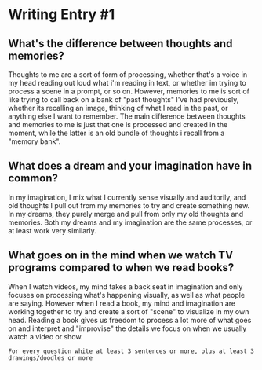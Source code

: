 # Writing Entry #1
## What's the difference between thoughts and memories?
Thoughts to me are a sort of form of processing, whether that's a voice in my head reading out loud what i'm reading in text, or whether im trying to process a scene in a prompt, or so on. However, memories to me is sort of like trying to call back on a bank of "past thoughts" I've had previously, whether its recalling an image, thinking of what I read in the past, or anything else I want to remember. The main difference between thoughts and memories to me is just that one is processed and created in the moment, while the latter is an old bundle of thoughts i recall from a "memory bank".
## What does a dream and your imagination have in common?
In my imagination, I mix what I currently sense visually and auditorily, and old thoughts I pull out from my memories to try and create something new. In my dreams, they purely merge and pull from only my old thoughts and memories. Both my dreams and my imagination are the same processes, or at least work very similarly.
## What goes on in the mind when we watch TV programs compared to when we read books?
When I watch videos, my mind takes a back seat in imagination and only focuses on processing what's happening visually, as well as what people are saying. However when I read a book, my mind and imagination are working together to try and create a sort of "scene" to visualize in my own head. Reading a book gives us freedom to process a lot more of what goes on and interpret and "improvise" the details we focus on when we usually watch a video or show.

`For every question white at least 3 sentences or more, plus at least 3 drawings/doodles or more`

